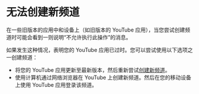 # 无法创建新频道

在一些旧版本的应用中和设备上（如旧版本的 YouTube 应用），当您尝试创建频道时可能会看到一则说明“不允许执行此操作”的消息。

如果发生这种情况，表明您的 YouTube 应用已过时。您可以尝试使用以下选项之一创建频道：

* 将您的 YouTube 应用更新至最新版本，然后重新尝试[创建新频道](https://support.google.com/youtube/answer/1646861)。
* 使用计算机通过网络浏览器在 YouTube 上创建新频道。然后在您的移动设备上使用 YouTube 应用登录该频道。